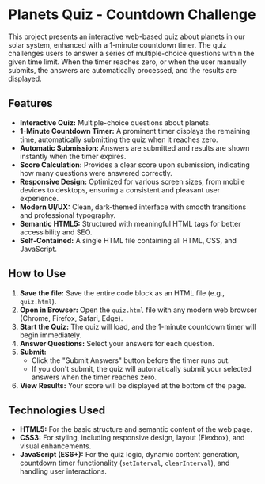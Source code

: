 # Planets Quiz - Countdown Challenge

This project presents an interactive web-based quiz about planets in our solar system, enhanced with a 1-minute countdown timer. The quiz challenges users to answer a series of multiple-choice questions within the given time limit. When the timer reaches zero, or when the user manually submits, the answers are automatically processed, and the results are displayed.

## Features

*   **Interactive Quiz:** Multiple-choice questions about planets.
*   **1-Minute Countdown Timer:** A prominent timer displays the remaining time, automatically submitting the quiz when it reaches zero.
*   **Automatic Submission:** Answers are submitted and results are shown instantly when the timer expires.
*   **Score Calculation:** Provides a clear score upon submission, indicating how many questions were answered correctly.
*   **Responsive Design:** Optimized for various screen sizes, from mobile devices to desktops, ensuring a consistent and pleasant user experience.
*   **Modern UI/UX:** Clean, dark-themed interface with smooth transitions and professional typography.
*   **Semantic HTML5:** Structured with meaningful HTML tags for better accessibility and SEO.
*   **Self-Contained:** A single HTML file containing all HTML, CSS, and JavaScript.

## How to Use

1.  **Save the file:** Save the entire code block as an HTML file (e.g., `quiz.html`).
2.  **Open in Browser:** Open the `quiz.html` file with any modern web browser (Chrome, Firefox, Safari, Edge).
3.  **Start the Quiz:** The quiz will load, and the 1-minute countdown timer will begin immediately.
4.  **Answer Questions:** Select your answers for each question.
5.  **Submit:**
    *   Click the "Submit Answers" button before the timer runs out.
    *   If you don't submit, the quiz will automatically submit your selected answers when the timer reaches zero.
6.  **View Results:** Your score will be displayed at the bottom of the page.

## Technologies Used

*   **HTML5:** For the basic structure and semantic content of the web page.
*   **CSS3:** For styling, including responsive design, layout (Flexbox), and visual enhancements.
*   **JavaScript (ES6+):** For the quiz logic, dynamic content generation, countdown timer functionality (`setInterval`, `clearInterval`), and handling user interactions.